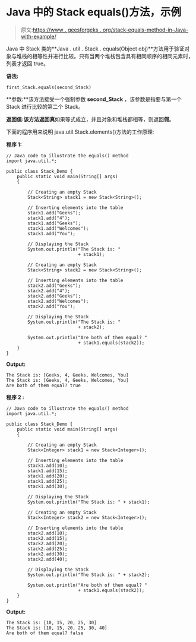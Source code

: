 # Java 中的 Stack equals()方法，示例

> 原文:[https://www . geesforgeks . org/stack-equals-method-in-Java-with-example/](https://www.geeksforgeeks.org/stack-equals-method-in-java-with-example/)

Java 中 Stack 类的**Java . util . Stack . equals(Object obj)**方法用于验证对象与堆栈的相等性并进行比较。只有当两个堆栈包含具有相同顺序的相同元素时，列表才返回 true。

**语法:**

```
first_Stack.equals(second_Stack)
```

**参数:**该方法接受一个强制参数 **second_Stack** ，该参数是指要与第一个 Stack 进行比较的第二个 Stack。

**返回值:**该方法返回**真**如果等式成立，并且对象和堆栈都相等，则返回**假**。

下面的程序用来说明 java.util.Stack.elements()方法的工作原理:

**程序 1:**

```
// Java code to illustrate the equals() method
import java.util.*;

public class Stack_Demo {
    public static void main(String[] args)
    {

        // Creating an empty Stack
        Stack<String> stack1 = new Stack<String>();

        // Inserting elements into the table
        stack1.add("Geeks");
        stack1.add("4");
        stack1.add("Geeks");
        stack1.add("Welcomes");
        stack1.add("You");

        // Displaying the Stack
        System.out.println("The Stack is: "
                           + stack1);

        // Creating an empty Stack
        Stack<String> stack2 = new Stack<String>();

        // Inserting elements into the table
        stack2.add("Geeks");
        stack2.add("4");
        stack2.add("Geeks");
        stack2.add("Welcomes");
        stack2.add("You");

        // Displaying the Stack
        System.out.println("The Stack is: "
                           + stack2);

        System.out.println("Are both of them equal? "
                           + stack1.equals(stack2));
    }
}
```

**Output:**

```
The Stack is: [Geeks, 4, Geeks, Welcomes, You]
The Stack is: [Geeks, 4, Geeks, Welcomes, You]
Are both of them equal? true

```

**程序 2 :**

```
// Java code to illustrate the equals() method
import java.util.*;

public class Stack_Demo {
    public static void main(String[] args)
    {

        // Creating an empty Stack
        Stack<Integer> stack1 = new Stack<Integer>();

        // Inserting elements into the table
        stack1.add(10);
        stack1.add(15);
        stack1.add(20);
        stack1.add(25);
        stack1.add(30);

        // Displaying the Stack
        System.out.println("The Stack is: " + stack1);

        // Creating an empty Stack
        Stack<Integer> stack2 = new Stack<Integer>();

        // Inserting elements into the table
        stack2.add(10);
        stack2.add(15);
        stack2.add(20);
        stack2.add(25);
        stack2.add(30);
        stack2.add(40);

        // Displaying the Stack
        System.out.println("The Stack is: " + stack2);

        System.out.println("Are both of them equal? "
                           + stack1.equals(stack2));
    }
}
```

**Output:**

```
The Stack is: [10, 15, 20, 25, 30]
The Stack is: [10, 15, 20, 25, 30, 40]
Are both of them equal? false

```